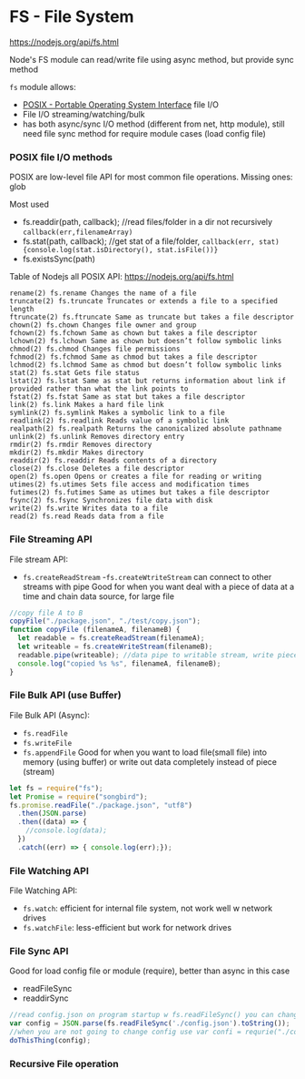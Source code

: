 # FS - File System

https://nodejs.org/api/fs.html

Node's FS module can read/write file using async method, but provide sync method 

`fs` module allows:
- [POSIX - Portable Operating System Interface](http://pubs.opengroup.org/onlinepubs/9699919799/toc.htm) file I/O 
- File I/O streaming/watching/bulk 
- has both async/sync I/O method (different from net, http module), still need file sync method for require module cases (load config file) 

### POSIX file I/O methods

POSIX are low-level file API for most common file operations. Missing ones: glob

Most used 
- fs.readdir(path, callback); //read files/folder in a dir not recursively `callback(err,filenameArray)` 
- fs.stat(path, callback); //get stat of a file/folder, `callback(err, stat) {console.log(stat.isDirectory(), stat.isFile())}`
- fs.existsSync(path)

Table of Nodejs all POSIX API: https://nodejs.org/api/fs.html
```
rename(2) fs.rename Changes the name of a file
truncate(2) fs.truncate Truncates or extends a file to a specified length
ftruncate(2) fs.ftruncate Same as truncate but takes a file descriptor
chown(2) fs.chown Changes file owner and group
fchown(2) fs.fchown Same as chown but takes a file descriptor
lchown(2) fs.lchown Same as chown but doesn’t follow symbolic links
chmod(2) fs.chmod Changes file permissions
fchmod(2) fs.fchmod Same as chmod but takes a file descriptor
lchmod(2) fs.lchmod Same as chmod but doesn’t follow symbolic links
stat(2) fs.stat Gets file status
lstat(2) fs.lstat Same as stat but returns information about link if
provided rather than what the link points to
fstat(2) fs.fstat Same as stat but takes a file descriptor
link(2) fs.link Makes a hard file link
symlink(2) fs.symlink Makes a symbolic link to a file
readlink(2) fs.readlink Reads value of a symbolic link
realpath(2) fs.realpath Returns the canonicalized absolute pathname
unlink(2) fs.unlink Removes directory entry
rmdir(2) fs.rmdir Removes directory
mkdir(2) fs.mkdir Makes directory
readdir(2) fs.readdir Reads contents of a directory
close(2) fs.close Deletes a file descriptor
open(2) fs.open Opens or creates a file for reading or writing
utimes(2) fs.utimes Sets file access and modification times
futimes(2) fs.futimes Same as utimes but takes a file descriptor
fsync(2) fs.fsync Synchronizes file data with disk
write(2) fs.write Writes data to a file
read(2) fs.read Reads data from a file
```

### File Streaming API
File stream API: 
- `fs.createReadStream` 
-`fs.createWtriteStream` 
can connect to other streams with pipe
Good for when you want deal with a piece of data at a time and chain data source, for large file   
 
```js
//copy file A to B
copyFile("./package.json", "./test/copy.json");
function copyFile (filenameA, filenameB) {
  let readable = fs.createReadStream(filenameA);
  let writeable = fs.createWriteStream(filenameB);
  readable.pipe(writeable); //data pipe to writable stream, write piece by piece
  console.log("copied %s %s", filenameA, filenameB);
}
```
   
### File Bulk API (use Buffer)
File Bulk API (Async): 
- `fs.readFile` 
- `fs.writeFile`
- `fs.appendFile`
Good for when you want to load file(small file) into memory (using buffer) or write out data completely instead of piece (stream)
 
```js
let fs = require("fs");
let Promise = require("songbird");
fs.promise.readFile("./package.json", "utf8")
  .then(JSON.parse)
  .then((data) => {
    //console.log(data);
  })
  .catch((err) => { console.log(err);});
```

### File Watching API
File Watching API:
- `fs.watch`: efficient for internal file system, not work well w network drives
- `fs.watchFile`: less-efficient but work for network drives

### File Sync API
Good for load config file or module (require), better than async in this case
- readFileSync   
- readdirSync

```js
//read config.json on program startup w fs.readFileSync() you can change the config 
var config = JSON.parse(fs.readFileSync('./config.json').toString());
//when you are not going to change config use var confi = requrie("./config.json") - cached singleton
doThisThing(config);
```  

### Recursive File operation
